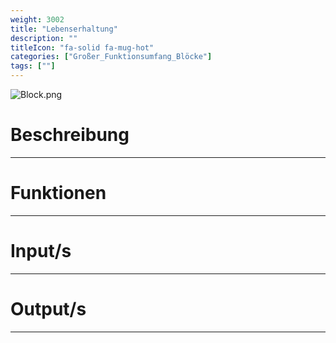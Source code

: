 ```yaml
---
weight: 3002
title: "Lebenserhaltung"
description: ""
titleIcon: "fa-solid fa-mug-hot"
categories: ["Großer_Funktionsumfang_Blöcke"]
tags: [""]
---
```


![Block.png](/images/nxt-images/Kapitel%206%20Gro%C3%9Fer%20Funktionsumfang/6.3%20Lebenserhaltung/Block.png)


# Beschreibung
---

# Funktionen
---

# Input/s
---

# Output/s
---
